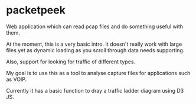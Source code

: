 # packetpeek
Web application which can read pcap files and do something useful with them.

At the moment, this is a very basic intro. It doesn't really work with large files
yet as dynamic loading as you scroll through data needs supporting.

Also, support for looking for traffic of different types.

My goal is to use this as a tool to analyse capture files for applications such as VOIP.

Currently it has a basic function to dray a traffic ladder diagram using D3 JS.
